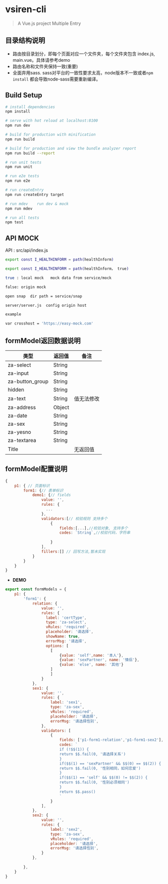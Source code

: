 # vsiren-cli
> A Vue.js project Multiple Entry

## 目录结构说明

- 路由按目录划分，即每个页面对应一个文件夹，每个文件夹包含 index.js,
  main.vue。具体请参考demo
- 路由名称和文件夹保持一致(重要)
- 全面弃用sass. sass对平台的一致性要求太高，node版本不一致或者`npm install` 都会导致node-sass需要重新编译。

## Build Setup

``` bash
# install dependencies
npm install

# serve with hot reload at localhost:8100
npm run dev

# build for production with minification
npm run build

# build for production and view the bundle analyzer report
npm run build --report

# run unit tests
npm run unit

# run e2e tests
npm run e2e

# run createEntry
npm run createEntry target

# run mdev    run dev & mock
npm run mdev

# run all tests
npm test
```

## API MOCK

API : src/api/index.js

``` bash
export const I_HEALTHINFORM = path(healthInform)

export const I_HEALTHINFORM = path(healthInform， true)

true : local mock   mock data from service/mock

false: origin mock

open snap  dir path = service/snap

server/server.js  config origin host

example

var crosshost = 'https://easy-mock.com'

```

## formModel返回数据说明

| 类型            | 返回值 | 备注       |
| --------------- | ------ | ---------- |
| za-select       | String |            |
| za-input        | String |            |
| za-button_group | String |            |
| hidden          | String |            |
| za-text         | String | 值无法修改 |
| za-address      | Object |            |
| za-date         | String |            |
| za-sex          | String |            |
| za-yesno        | String |            |
| za-textarea     | String |            |
| Title           |        | 无返回值   |

## formModel配置说明

```js
{
    p1: { // 页面标识
        form1: {// 表单标识
            demo1: {// fields
                value: '',
                rules: {
                  ...
                },
                validators:[// 校验规则 支持多个
                    {
                        fields:[...],//校验对象, 支持多个
                        codes: `String`,//校验代码，字符串
                        
                    }  
                ],
                fillers:[] // 回写方法,暂未实现
            }
        }
    }
}
```

- **DEMO**

```js
export const formModels = {
    p1: {
        'form1': {
            relation: {
                value: '',
                rules: {
                  label: 'certType',
                  type: 'za-select',
                  vRules: 'required',
                  placeholder: '请选择',
                  showName: true,
                  errorMsg: '请选择',
                  options: [
                    [
                        {value: 'self',name: '本人'},
                        {value: 'sexPartner', name: '情侣'},
                        {value: 'else', name: '其他'}
                    ]
                    ]
                }
            },
            sex1: {
                value: '',
                rules: {
                    label: 'sex1',
                    type: 'za-sex',
                    vRules: 'required',
                    placeholder: '请选择',
                    errorMsg: '请选择性别',
                },
                validators: [
                    {
                        fields: ['p1-form1-relation','p1-form1-sex2'],
                        codes: `
                        if (!$$(1)) {
                        return $$.fail(0, '请选择关系') 
                        }
                        if($$(1) == 'sexPartner' && $$(0) == $$(2)) {
                        return $$.fail(0, '性别相同，如何恋爱') 
                        }
                        if($$(1) == 'self' && $$(0) != $$(2)) {
                        return $$.fail(0, '性别必须相同') 
                        }
                        return $$.pass()
                        `
                    }
                ],
            },
            sex2: {
                value: '',
                rules: {
                    label: 'sex2',
                    type: 'za-sex',
                    vRules: 'required',
                    placeholder: '请选择',
                    errorMsg: '请选择性别',
                }
            },
            
        },
    }
}
```

